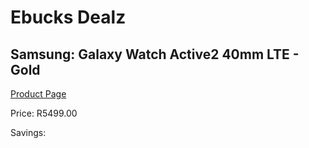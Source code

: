 
# Ebucks Dealz
## Samsung: Galaxy Watch Active2 40mm LTE - Gold
[Product Page](https://www.ebucks.com/web/shop/productSelected.do?prodId=1225443689&catId=1233325270)

Price: R5499.00

Savings: 


	